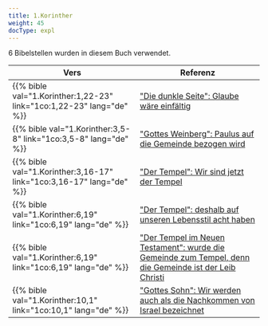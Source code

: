 ```yaml
---
title: 1.Korinther
weight: 45
docType: expl
---
```


6 Bibelstellen wurden in diesem Buch verwendet.

| Vers | Referenz |
|-------|-----------|
| {{% bible val="1.Korinther:1,22-23" link="1co:1,22-23" lang="de" %}} | ["Die dunkle Seite": Glaube wäre einfältig](/expl/content/beasts/the-nature-of-the-beast-in-the-book-of-revelation#247e) |
| {{% bible val="1.Korinther:3,5-8" link="1co:3,5-8" lang="de" %}} | ["Gottes Weinberg": Paulus auf die Gemeinde bezogen wird](/expl/background/israel/the-church-is-part-of-israel#145d) |
| {{% bible val="1.Korinther:3,16-17" link="1co:3,16-17" lang="de" %}} | ["Der Tempel": Wir sind jetzt der Tempel](/expl/background/israel/the-church-is-part-of-israel#0dc2) |
| {{% bible val="1.Korinther:6,19" link="1co:6,19" lang="de" %}} | ["Der Tempel": deshalb auf unseren Lebensstil acht haben](/expl/background/israel/the-church-is-part-of-israel#0dc2) |
| {{% bible val="1.Korinther:6,19" link="1co:6,19" lang="de" %}} | ["Der Tempel im Neuen Testament": wurde die Gemeinde zum Tempel, denn die Gemeinde ist der Leib Christi](/expl/bible/creation/the-temple-and-the-presence-of-god#379d) |
| {{% bible val="1.Korinther:10,1" link="1co:10,1" lang="de" %}} | ["Gottes Sohn": Wir werden auch als die Nachkommen von Israel bezeichnet](/expl/background/israel/the-church-is-part-of-israel#db2c) |
